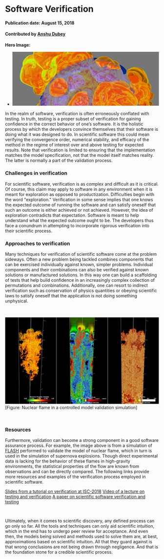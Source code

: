 # Software Verification

#### Publication date: August 15, 2018

#### Contributed by [Anshu Dubey](https://github.com/adubey64)

**Hero Image:**
 
- <img src='../../images/Blog_081318_SoftVer.png' />

In the realm of software, verification is often erroneously conflated with testing. In truth, testing is a proper subset of verification for gaining confidence in the correct behavior of one’s software. It is the holistic process by which the developers convince themselves that their software is doing what it was designed to do. In scientific software this could mean verifying the convergence order, numerical stability, and efficacy of the method in the regime of interest over and above testing for expected results.  Note that verification is limited to ensuring that the implementation matches the model specification, not that the model itself matches reality. The latter is normally a part of the validation process.

### Challenges in verification  
For scientific software, verification is as complex and difficult as it is critical. Of course, this claim may apply to software in any environment when it is meant for exploration as opposed to productization. Difficulties begin with the word "exploration." Verification in some sense implies that one knows the expected outcome of running the software and can satisfy oneself that such an outcome is either achieved or not achieved. However, the idea of exploration contradicts that expectation. Software is meant to help understand what the expected outcome ought to be. The developers thus face a conundrum in attempting to incorporate rigorous verification into their scientific process.
 
### Approaches to verification
Many techniques for verification of scientific software come at the problem sideways. Often a new problem being tackled combines components that can be exercised individually against known, simpler problems. Individual components and their combinations can also be verified against known solutions or manufactured solutions. In this way one can build a scaffolding of tests that help build confidence in an increasingly complex collection of permutations and combinations. Additionally, one can resort to indirect verification such as conservation of physics quantities or obeying scientific laws to satisfy oneself that the application is not doing something unphysical. 

<br> 

<img src='../../images/Blog_081318_SoftVer_Diag.png' class='page lightbox' />[Figure: Nuclear flame in a controlled model validation simulation]

<br> 

### Resources 
Furthermore, validation can become a strong component in a good software assurance process. For example, the image above is from a simulation of [FLASH](https://iopscience.iop.org/article/10.1086/317361) performed to validate the model of nuclear flame, which in turn is used in the simulation of supernova explosions. Though direct experimental data is lacking for the behavior of these flames in high-gravity environments, the statistical properties of the flow are known from observations and can be directly compared.  The following links provide more resources and examples of the verification process employed in scientific software.

<a href="https://figshare.com/articles/Testing_of_HPC_Scientific_Software-_Part_1/6453017" class="link-row">Slides from a tutorial on verification at ISC-2018</a>
<a href="https://www.youtube.com/watch?v=c3bXqkBgxuI&index=6&list=PLGj2a3KTwhRaRHLBOsXfw_SegaYiDlgiw" class="link-row">Video of a lecture on testing and verification</a>
<a href="https://onlinelibrary.wiley.com/doi/abs/10.1002/spe.2220" class="link-row">A paper on scientific software verification and testing</a>

<br> 

Ultimately, when it comes to scientific discovery, any defined process can go only so far. All the tools and techniques can only aid scientific intuition, which in the end has to undergo peer review for acceptance. And even then, the models being solved and methods used to solve them are, at best, approximations based on scientific intuition. All that they guard against is that wrong conclusions are not being drawn through negligence. And that is the foundation stone for a credible scientific process. 


<!---
Publish: Yes
RSS update: 2018-08-15
Pinned: no
Track: experience
Topics: testing
--->

